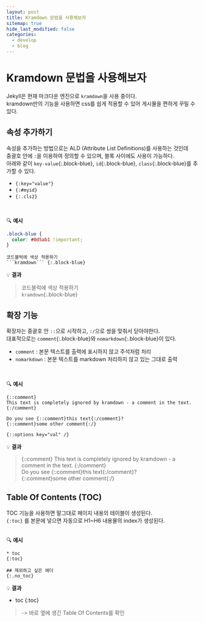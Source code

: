 ```yaml
---
layout: post
title: Kramdown 문법을 사용해보자
sitemap: true
hide_last_modified: false
categories:
  - develop
  - blog
---
```

# Kramdown 문법을 사용해보자 
Jekyll은 현재 마크다운 엔진으로 ```kramdown```을 사용 중이다.  
kramdown만의 기능을 사용하면 css를 쉽게 적용할 수 있어 게시물을 편하게 꾸밀 수 있다.


## 속성 추가하기
속성을 추가하는 방법으로는 ALD (Attribute List Definitions)를 사용하는 것인데  
중괄호 안에 ```:```을 이용하여 정의할 수 있으며, 블록 사이에도 사용이 가능하다.  
아래와 같이 ```key-value```{:.block-blue}, ```id```{:.block-blue}, ```class```{:.block-blue}를 추가할 수 있다.
- ```{:key="value"}```
- ```{:#myid}```
- ```{:.cls2}```  
<br>

🔍 **예시**  
```css
.block-blue {
  color: #0d5ab1 !important;
}
```
```
코드블럭에 색상 적용하기  
```kramdown``` {:.block-blue}
```

💡 **결과**  
> 코드블럭에 색상 적용하기  
```kramdown```{:.block-blue}


## 확장 기능
확장자는 중괄호 안 ```::```으로 시작하고, ```:/```으로 쌍을 맞춰서 닫아야한다.  
대표적으로는 ```comment```{:.block-blue}와 ```nomarkdown```{:.block-blue}이 있다.
- ```comment``` : 본문 텍스트를 출력에 표시하지 않고 주석처럼 처리
- ```nomarkdown``` : 본문 텍스트를 markdown 처리하지 않고 있는 그대로 출력  
<br>

🔍 **예시**  
```
{::comment}
This text is completely ignored by kramdown - a comment in the text.
{:/comment}

Do you see {::comment}this text{:/comment}?
{::comment}some other comment{:/}

{::options key="val" /}
```

💡 **결과**  
> {::comment}
This text is completely ignored by kramdown - a comment in the text.
{:/comment}  
Do you see {::comment}this text{:/comment}?  
{::comment}some other comment{:/}  


## Table Of Contents (TOC)
TOC 기능을 사용하면 말그대로 페이지 내용의 테이블이 생성된다.  
```{:toc}``` 를 본문에 넣으면 자동으로 H1~H6 내용물의 index가 생성된다.  
<br>

🔍 **예시**  
```
* toc
{:toc}

## 제외하고 싶은 헤더
{:.no_toc}
```

💡 **결과**  
* toc
{:toc}
> -> 바로 옆에 생긴 Table Of Contents를 확인